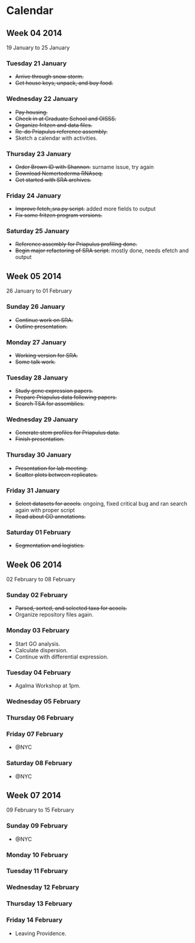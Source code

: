Calendar
========


Week 04 2014
------------
19 January to 25 January

### Tuesday 21 January

- ~~Arrive through snow storm.~~
- ~~Get house keys, unpack, and buy food.~~

### Wednesday 22 January

- ~~Pay housing.~~
- ~~Check in at Graduate School and OISSS.~~
- ~~Organize fritzen and data files.~~
- ~~Re-do Priapulus reference assembly.~~
- Sketch a calendar with activities.

### Thursday 23 January

- ~~Order Brown ID with Shannon.~~ surname issue, try again
- ~~Download Nemertoderma RNAseq.~~
- ~~Get started with SRA archives.~~

### Friday 24 January

- ~~Improve fetch_sra.py script.~~ added more fields to output
- ~~Fix some fritzen program versions.~~

### Saturday 25 January

- ~~Reference assembly for Priapulus profiling done.~~
- ~~Begin major refactoring of SRA script.~~ mostly done, needs efetch and
  output

Week 05 2014
------------
26 January to 01 February

### Sunday 26 January

- ~~Continue work on SRA.~~
- ~~Outline presentation.~~

### Monday 27 January

- ~~Working version for SRA.~~
- ~~Some talk work.~~

### Tuesday 28 January

- ~~Study gene expression papers.~~
- ~~Prepare Priapulus data following papers.~~
- ~~Search TSA for assemblies.~~

### Wednesday 29 January

- ~~Generate stem profiles for Priapulus data.~~
- ~~Finish presentation.~~

### Thursday 30 January

- ~~Presentation for lab meeting.~~
- ~~Scatter plots between replicates.~~

### Friday 31 January

- ~~Select datasets for acoels.~~ ongoing, fixed critical bug and ran search
  again with proper script
- ~~Read about GO annotations.~~

### Saturday 01 February

- ~~Segmentation and logistics.~~

Week 06 2014
------------
02 February to 08 February

### Sunday 02 February

- ~~Parsed, sorted, and selected taxa for acoels.~~
- Organize repository files again.

### Monday 03 February

- Start GO analysis.
- Calculate dispersion.
- Continue with differential expression.

### Tuesday 04 February

- Agalma Workshop at 1pm.

### Wednesday 05 February


### Thursday 06 February


### Friday 07 February

- @NYC

### Saturday 08 February

- @NYC


Week 07 2014
------------
09 February to 15 February

### Sunday 09 February

- @NYC

### Monday 10 February


### Tuesday 11 February


### Wednesday 12 February


### Thursday 13 February


### Friday 14 February
- Leaving Providence.

